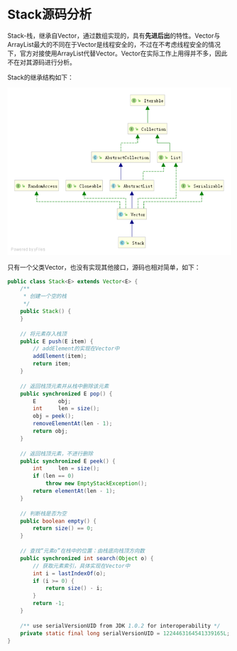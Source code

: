 # Stack源码分析

Stack-栈，继承自Vector，通过数组实现的，具有**先进后出**的特性。Vector与ArrayList最大的不同在于Vector是线程安全的，不过在不考虑线程安全的情况下，官方对接使用ArrayList代替Vector。Vector在实际工作上用得并不多，因此不在对其源码进行分析。

Stack的继承结构如下：

![stack](notes/se/collection/Stack.png)

只有一个父类Vector，也没有实现其他接口，源码也相对简单，如下：

```java
public class Stack<E> extends Vector<E> {
    /**
     * 创建一个空的栈
     */
    public Stack() {
    }

    // 将元素存入栈顶
    public E push(E item) {
        // addElement的实现在Vector中
        addElement(item);
        return item;
    }

    // 返回栈顶元素并从栈中删除该元素
    public synchronized E pop() {
        E       obj;
        int     len = size();
        obj = peek();
        removeElementAt(len - 1);
        return obj;
    }

	// 返回栈顶元素，不进行删除
    public synchronized E peek() {
        int     len = size();
        if (len == 0)
            throw new EmptyStackException();
        return elementAt(len - 1);
    }

    // 判断栈是否为空
    public boolean empty() {
        return size() == 0;
    }

    // 查找“元素o”在栈中的位置：由栈底向栈顶方向数
    public synchronized int search(Object o) {
        // 获取元素索引，具体实现在Vector中
        int i = lastIndexOf(o);
        if (i >= 0) {
            return size() - i;
        }
        return -1;
    }

    /** use serialVersionUID from JDK 1.0.2 for interoperability */
    private static final long serialVersionUID = 1224463164541339165L;
}
```